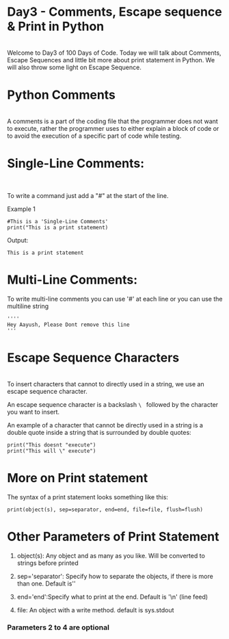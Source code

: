 # Day3 - Comments, Escape sequence & Print in Python
<br>
Welcome to Day3 of 100 Days of Code. Today we will talk about Comments, Escape Sequences and little bit more about print statement in Python. We will also throw some light on Escape Sequence.

# Python Comments
<br>
A comments is a part of the coding file that the programmer does not want to execute, rather the programmer uses to either explain a block of code or to avoid the execution of a specific part of code while testing.

# Single-Line Comments:
<br>

To write a command just add a "#" at the start of the line.

Example 1

```
#This is a 'Single-Line Comments'
print("This is a print statement)
```

Output:
```
This is a print statement
```

# Multi-Line Comments:
To write multi-line comments you can use '#' at each line or you can use the multiline string

```
''''
Hey Aayush, Please Dont remove this line
'''
```

# Escape Sequence Characters
<br>
To insert characters that cannot to directly used in a string, we use an escape sequence character.

An escape sequence character is a backslash ```\ ``` followed by the character you want to insert.

An example of a character that cannot be directly used in a string is a double quote inside a string that is surrounded by double quotes:
```
print("This doesnt "execute")
print("This will \" execute")
```

# More on Print statement
The syntax of a print statement looks something like this:

```
print(object(s), sep=separator, end=end, file=file, flush=flush)
```

# Other Parameters of Print Statement

1. object(s): Any object and as many as you like. Will be converted to strings before printed

2. sep='separator': Specify how to separate the objects, if there is more than one. Default is''

3. end='end':Specify what to print at the end. Default is '\n' (line feed)

4. file: An object with a write method. default is sys.stdout

### Parameters 2 to 4 are optional



